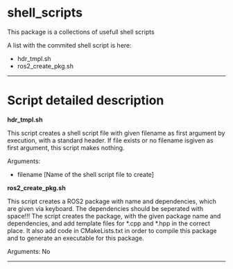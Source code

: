 # shell_scripts
This package is a collections of usefull shell scripts

A list with the commited shell script is here:
* hdr_tmpl.sh
* ros2_create_pkg.sh

---

# Script detailed description
<b>hdr_tmpl.sh</b>

This script creates a shell script file with given filename as first argument by execution, with a standard header. If file exists or no filename isgiven as first argument, this script makes nothing.

Arguments:
* filename [Name of the shell script file to create]



<b>ros2_create_pkg.sh</b>

This script creates a ROS2 package with name and dependencies, which are given via keyboard. The dependencies should be seperated with space!!!
The script creates the package, with the given package name and dependencies, and add template files for *.cpp and *.hpp in the correct place. It also add code in CMakeLists.txt in order to compile this package and to generate an executable for this package.

Arguments: No

---

